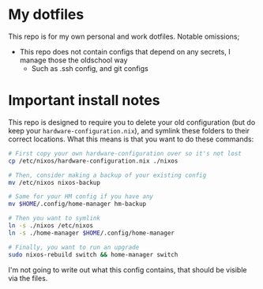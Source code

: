 # My dotfiles
This repo is for my own personal and work dotfiles.
Notable omissions;
- This repo does not contain configs that depend on any secrets, I manage those the oldschool way
    - Such as .ssh config, and git configs

# Important install notes
This repo is designed to require you to delete your old configuration (but do keep your `hardware-configuration.nix`), and symlink these folders to their correct locations.
What this means is that you want to do these commands:

```bash
# First copy your own hardware-configuration over so it's not lost
cp /etc/nixos/hardware-configuration.nix ./nixos

# Then, consider making a backup of your existing config
mv /etc/nixos nixos-backup

# Same for your HM config if you have any
mv $HOME/.config/home-manager hm-backup

# Then you want to symlink
ln -s ./nixos /etc/nixos
ln -s ./home-manager $HOME/.config/home-manager

# Finally, you want to run an upgrade
sudo nixos-rebuild switch && home-manager switch
```

I'm not going to write out what this config contains, that should be visible via the files.
